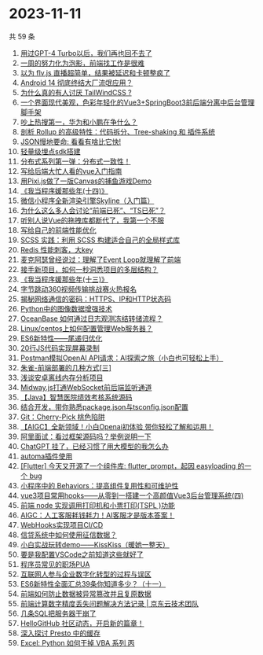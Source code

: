 # 2023-11-11

共 59 条

<!-- BEGIN JUEJIN -->
<!-- 最后更新时间 2023-11-11 13:03:57 +0800 -->
1. [用过GPT-4 Turbo以后，我们再也回不去了](https://juejin.cn/post/7298997940018741302)
1. [一周的努力化为泡影，前端找工作是很难](https://juejin.cn/post/7299392213481439243)
1. [以为 flv.js 直播超简单，结果被延迟和卡顿整疯了](https://juejin.cn/post/7299037876636663847)
1. [ Android 14 彻底终结大厂流氓应用？](https://juejin.cn/post/7298699367791411236)
1. [为什么真的有人讨厌  TailWindCSS ?](https://juejin.cn/post/7299353265098899465)
1. [一个界面现代美观，色彩年轻化的Vue3+SpringBoot3前后端分离中后台管理脚手架](https://juejin.cn/post/7299037876637286439)
1. [吵上热搜第一，华为和小鹏在争什么？](https://juejin.cn/post/7299016228579377202)
1. [剖析 Rollup 的高级特性：代码拆分、Tree-shaking 和 插件系统](https://juejin.cn/post/7298646156425756706)
1. [JSON慢地要命: 看看有啥比它快!](https://juejin.cn/post/7299353265099423753)
1. [轻量级埋点sdk搭建](https://juejin.cn/post/7298641610431332378)
1. [分布式系列第一弹：分布式一致性！](https://juejin.cn/post/7299477531640217663)
1. [写给后端大忙人看的vue入门指南](https://juejin.cn/post/7298927442488442917)
1. [用Pixi.js做了一版Canvas的捕鱼游戏Demo](https://juejin.cn/post/7298927261209346074)
1. [《我当程序媛那些年(十四)》](https://juejin.cn/post/7299353390763982898)
1. [微信小程序全新渲染引擎Skyline（入门篇）](https://juejin.cn/post/7298927261210361882)
1. [为什么这么多人会讨论“前端已死”、“TS已死”？](https://juejin.cn/post/7299354483567149119)
1. [听别人说Vue的拖拽库都断代了，我第一个不服](https://juejin.cn/post/7299353745506615347)
1. [写给自己的前端性能优化](https://juejin.cn/post/7298329919389564943)
1. [SCSS 实践：利用 SCSS 构建适合自己的全局样式库](https://juejin.cn/post/7298927417317507081)
1. [Redis 性能刺客，大key](https://juejin.cn/post/7298989375370166298)
1. [麦克阿瑟曾经说过：理解了Event Loop就理解了前端](https://juejin.cn/post/7299346813256728610)
1. [接手新项目，如何一秒洞悉项目的多层结构？](https://juejin.cn/post/7255189463747280951)
1. [《我当程序媛那些年(十三)》](https://juejin.cn/post/7298627636392673289)
1. [字节跳动360视频传输挑战赛火热报名](https://juejin.cn/post/7299052187884453897)
1. [揭秘网络通信的密码：HTTPS、IP和HTTP状态码](https://juejin.cn/post/7299037876636368935)
1. [ Python中的图像数据增强技术](https://juejin.cn/post/7298913075544490018)
1. [OceanBase 如何通过日志观测冻结转储流程？](https://juejin.cn/post/7298907435061968947)
1. [Linux/centos上如何配置管理Web服务器？](https://juejin.cn/post/7298891730397282339)
1. [ES6新特性——尾递归优化](https://juejin.cn/post/7299346813261758464)
1. [20行JS代码实现屏幕录制](https://juejin.cn/post/7299346813261512704)
1. [Postman模拟OpenAI API请求：AI探索之旅（小白也可轻松上手）](https://juejin.cn/post/7299017022944100404)
1. [朱雀-前端部署的几种方式[三]](https://juejin.cn/post/7298927442487492645)
1. [浅谈安卓离线内存分析项目](https://juejin.cn/post/7298927247146647561)
1. [Midway.js打通WebSocket前后端监听通道](https://juejin.cn/post/7298913075544162338)
1. [【Java】智慧医院绩效考核系统源码](https://juejin.cn/post/7298316550746013759)
1. [结合开发，带你熟悉package.json与tsconfig.json配置](https://juejin.cn/post/7298294389478506548)
1. [Git：Cherry-Pick 桃色陷阱](https://juejin.cn/post/7299346813261807616)
1. [【AIGC】全新领域！小白Openai初体验  带你轻松了解和运用！](https://juejin.cn/post/7299037876636500007)
1. [阿里面试：看过框架源码吗？举例说明一下](https://juejin.cn/post/7299354838929014824)
1. [ChatGPT 挂了，已经习惯了用大模型的我怎么办](https://juejin.cn/post/7299346713949405221)
1. [automa插件使用](https://juejin.cn/post/7298635800627036194)
1. [[Flutter] 今天又开源了一个组件库: flutter_prompt，起因 easyloading 的一个 bug](https://juejin.cn/post/7298926584122294299)
1. [小程序中的 Behaviors：提高组件复用性和可维护性](https://juejin.cn/post/7298325767490928680)
1. [vue3项目常用hooks——从零到一搭建一个高颜值Vue3后台管理系统(四)](https://juejin.cn/post/7298646156438863872)
1. [前端 node 实现调用打印机和小票打印(TSPL )功能](https://juejin.cn/post/7299506825874604069)
1. [AIGC：人工客服耗钱耗力！AI客服才是版本答案！](https://juejin.cn/post/7299353265108631579)
1. [WebHooks实现项目CI/CD](https://juejin.cn/post/7298627636392706057)
1. [信贷系统中如何使用征信数据？](https://juejin.cn/post/7299354844447916086)
1. [小白实战玩转demo——KissKiss（暖她一整天）](https://juejin.cn/post/7299354844447359030)
1. [要是我配置VSCode之前知道这些就好了](https://juejin.cn/post/7299354844446425142)
1. [程序员常见的职场PUA](https://juejin.cn/post/7299357175444865075)
1. [互联网人参与企业数字化转型的过程与误区](https://juejin.cn/post/7298646156438765568)
1. [ES6新特性全面汇总39条你知道多少？（十一）](https://juejin.cn/post/7298699367790870564)
1. [前端如何防止数据被异常篡改并且复原数据](https://juejin.cn/post/7298674250964729893)
1. [前端计算数字精度丢失问题解决方法记录 | 京东云技术团队](https://juejin.cn/post/7298689049891569714)
1. [几条SQL把服务器干崩了](https://juejin.cn/post/7298635800631459892)
1. [HelloGitHub 社区动态，开启新的篇章！](https://juejin.cn/post/7298642242117386290)
1. [深入探讨 Presto 中的缓存](https://juejin.cn/post/7298635800631738420)
1. [ Excel: Python 如何干掉 VBA 系列 丙](https://juejin.cn/post/7298635806494343187)
<!-- END JUEJIN -->